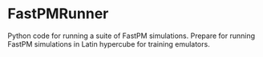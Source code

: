 # FastPMRunner
 Python code for running a suite of FastPM simulations. Prepare for running FastPM simulations in Latin hypercube for training emulators.

